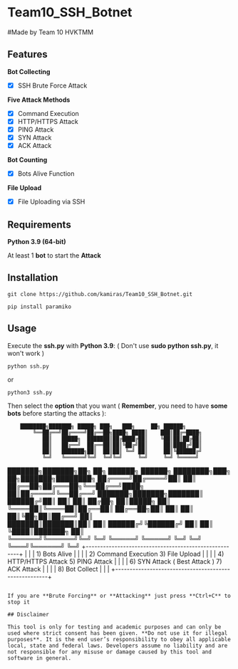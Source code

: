 # Team10_SSH_Botnet

#Made by Team 10 HVKTMM 

## Features

**Bot Collecting**

- [x] SSH Brute Force Attack

**Five Attack Methods**

- [x] Command Execution
- [x] HTTP/HTTPS Attack
- [x] PING Attack
- [x] SYN Attack
- [x] ACK Attack

**Bot Counting**

- [x] Bots Alive Function

**File Upload**

- [x] File Uploading via SSH

## Requirements

**Python 3.9 (64-bit)**

At least 1 **bot** to start the **Attack**

## Installation

```
git clone https://github.com/kamiras/Team10_SSH_Botnet.git
```


```
pip install paramiko
```

## Usage

Execute the **ssh.py** with **Python 3.9**: ( Don't use **sudo python ssh.py**, it won't work )
```
python ssh.py
```    
or
```
python3 ssh.py
```   

Then select the **option** that you want ( **Remember**, you need to have **some bots** before starting the attacks ):

 	    ████████╗███████╗ █████╗ ███╗   ███╗     ██╗ ██████╗                 
            ╚══██╔══╝██╔════╝██╔══██╗████╗ ████║    ███║██╔═████╗                
               ██║   █████╗  ███████║██╔████╔██║    ╚██║██║██╔██║                
               ██║   ██╔══╝  ██╔══██║██║╚██╔╝██║     ██║████╔╝██║                
               ██║   ███████╗██║  ██║██║ ╚═╝ ██║     ██║╚██████╔╝                
               ╚═╝   ╚══════╝╚═╝  ╚═╝╚═╝     ╚═╝     ╚═╝ ╚═════╝                 
                                                                                 
███████╗███████╗██╗  ██╗    ██████╗  ██████╗ ████████╗███╗   ██╗███████╗████████╗
██╔════╝██╔════╝██║  ██║    ██╔══██╗██╔═══██╗╚══██╔══╝████╗  ██║██╔════╝╚══██╔══╝
███████╗███████╗███████║    ██████╔╝██║   ██║   ██║   ██╔██╗ ██║█████╗     ██║   
╚════██║╚════██║██╔══██║    ██╔══██╗██║   ██║   ██║   ██║╚██╗██║██╔══╝     ██║   
███████║███████║██║  ██║    ██████╔╝╚██████╔╝   ██║   ██║ ╚████║███████╗   ██║   
╚══════╝╚══════╝╚═╝  ╚═╝    ╚═════╝  ╚═════╝    ╚═╝   ╚═╝  ╚═══╝╚══════╝   ╚═╝
           +------------------------------------------------------+
           |                                                      |
           |                    1) Bots Alive                     |
           |                                                      |
           |  2) Command Execution              3) File Upload    |
           |                                                      |
           |  4) HTTP/HTTPS Attack              5) PING Attack    |
           |                                                      |
           |  6) SYN Attack ( Best Attack )     7) ACK Attack     |
           |                                                      |
           |                    8) Bot Collect                    |
           |                                                      |
           +------------------------------------------------------+
```

If you are **Brute Forcing** or **Attacking** just press **Ctrl+C** to stop it

## Disclaimer

This tool is only for testing and academic purposes and can only be used where strict consent has been given. **Do not use it for illegal purposes**. It is the end user’s responsibility to obey all applicable local, state and federal laws. Developers assume no liability and are not responsible for any misuse or damage caused by this tool and software in general.

